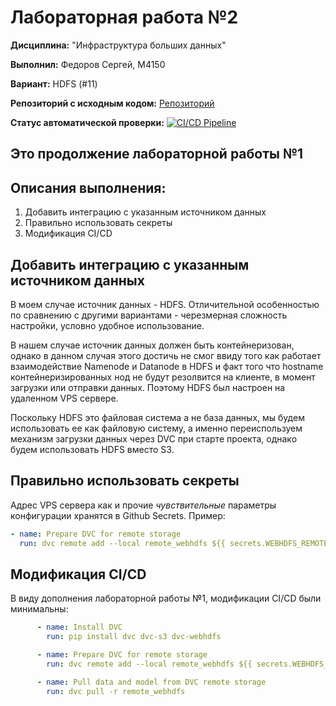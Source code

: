 # Лабораторная работа №2

**Дисциплина:** "Инфраструктура больших данных"

**Выполнил:** Федоров Сергей, M4150 

**Вариант:** HDFS (#11)

**Репозиторий с исходным кодом:** [Репозиторий](https://github.com/Punctuality/Big_Data_Infrastructure_ITMO_2023_Lab_2)

**Статус автоматической проверки:** [![CI/CD Pipeline](https://github.com/Punctuality/Big_Data_Infrastructure_ITMO_2023_Lab_2/actions/workflows/ci-cd.yml/badge.svg)](https://github.com/Punctuality/Big_Data_Infrastructure_ITMO_2023_Lab_2/actions/workflows/ci-cd.yml)

## Это продолжение лабораторной работы №1

## Описания выполнения:

1. Добавить интеграцию с указанным источником данных
2. Правильно использовать секреты
3. Модификация CI/CD

## Добавить интеграцию с указанным источником данных

В моем случае источник данных - HDFS. Отличительной особенностью по сравнению с другими вариантами - черезмерная сложность настройки, условно удобное использование.

В нашем случае источник данных должен быть контейнеризован, однако в данном случая этого достичь не смог ввиду того как работает взаимодействие Namenode и Datanode в HDFS и факт того что hostname контейнеризированных нод не будут резолвится на клиенте, в момент загрузки или отправки данных. Поэтому HDFS был настроен на удаленном VPS сервере.

Поскольку HDFS это файловая система а не база данных, мы будем использовать ее как файловую систему, а именно переиспользуем механизм загрузки данных через DVC при старте проекта, однако будем использовать HDFS вместо S3.

## Правильно использовать секреты

Адрес VPS сервера как и прочие *чувствительные* параметры конфигурации хранятся в Github Secrets. Пример:

```yaml
- name: Prepare DVC for remote storage
  run: dvc remote add --local remote_webhdfs ${{ secrets.WEBHDFS_REMOTE_URL }}
```

## Модификация CI/CD

В виду дополнения лабораторной работы №1, модификации CI/CD были минимальны:

```yaml
      - name: Install DVC
        run: pip install dvc dvc-s3 dvc-webhdfs

      - name: Prepare DVC for remote storage
        run: dvc remote add --local remote_webhdfs ${{ secrets.WEBHDFS_REMOTE_URL }}

      - name: Pull data and model from DVC remote storage
        run: dvc pull -r remote_webhdfs
```